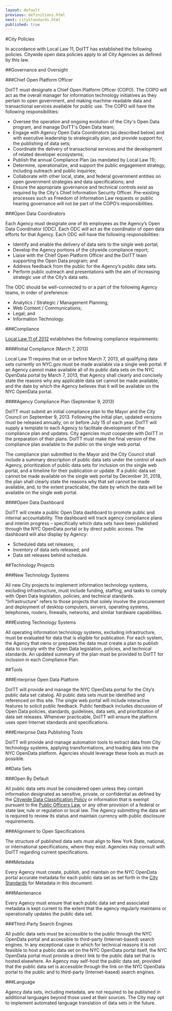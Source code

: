```yaml
---
layout: default
previous: definitions.html
next: citystandards.html
published: true
---
```


#City Policies

In accordance with Local Law 11, DoITT has established the following policies. Citywide open data policies apply to all City Agencies as defined by this law.

##Governance and Oversight

###Chief Open Platform Officer

DoITT must designate a Chief Open Platform Officer (COPO). The COPO will act as the overall manager for information technology initiatives as they pertain to open government, and making machine-readable data and transactional services available for public use. The COPO will have the following responsibilities:
- Oversee the operation and ongoing evolution of the City's Open Data program, and manage DoITT's Open Data team;
- Engage with Agency Open Data Coordinators (as described below) and with executive leadership to strategically plan, and provide support for, the publishing of data sets;
- Coordinate the delivery of transactional services and the development of related developer ecosystems;
- Publish the annual Compliance Plan (as mandated by Local Law 11);
- Determine, operationalize, and support the public engagement strategy, including outreach and public inquiries;
- Collaborate with other local, state, and federal government entities on open government strategies and data specifications; and
- Ensure the appropriate governance and technical controls exist as required by the City's Chief Information Security Officer.
Pre-existing processes such as Freedom of Information Law requests or public hearing governance will not be part of the COPO’s responsibilities.

###Open Data Coordinators

Each Agency must designate one of its employees as the Agency’s Open Data Coordinator (ODC). Each ODC will act as the coordinator of open data efforts for that Agency. Each ODC will have the following responsibilities:
- Identify and enable the delivery of data sets to the single web portal;
- Develop the Agency portions of the citywide compliance report;
- Liaise with the Chief Open Platform Officer and the DoITT team supporting the Open Data program; and
- Address feedback from the public for the Agency’s public data sets.
- Perform public outreach and presentations with the aim of increasing strategic use of the City’s data sets.

The ODC should be well-connected to or a part of the following Agency teams, in order of preference:

- Analytics / Strategic / Management Planning;
- Web Content / Communications;
- Legal; and
- Information Technology.

###Compliance

[Local Law 11 of 2012](LocalLaw11of2012.html) establishes the following compliance requirements:

####Initial Compliance (March 7, 2013)

Local Law 11 requires that on or before March 7, 2013, all qualifying data sets currently on NYC.gov must be made available via a single web portal.
If an Agency cannot make available all of its public data sets on the NYC OpenData portal by March 7, 2013, that Agency shall clearly and concisely state the reasons why any applicable data set cannot be made available, and the date by which the Agency believes that it will be available on the NYC OpenData portal.

####Agency Compliance Plan (September 9, 2013)

DoITT must submit an initial compliance plan to the Mayor and the City Council on September 9, 2013. Following the initial plan, updated versions must be released annually, on or before July 15 of each year. DoITT will supply a template to each Agency to facilitate development of the compliance plan and updates. City agencies must cooperate with DoITT in the preparation of their plans. DoITT must make the final version of the compliance plan available to the public on the single web portal.

The compliance plan submitted to the Mayor and the City Council shall include a summary description of public data sets under the control of each Agency, prioritization of public data sets for inclusion on the single web portal, and a timeline for their publication or update. If a public data set cannot be made available on the single web portal by December 31, 2018, the plan shall clearly state the reasons why that set cannot be made available, and, to the extent practicable, the date by which the data will be available on the single web portal. 

####Open Data Dashboard

DoITT will create a public Open Data dashboard to promote public and internal accountability. The dashboard will track agency compliance plans and interim progress – specifically which data sets have been published through the NYC OpenData portal or by direct public access. The dashboard will also display by Agency:
- Scheduled data set releases;
- Inventory of data sets released; and
- Data set releases behind schedule.

##Technology Projects

###New Technology Systems

All new City projects to implement information technology systems, excluding infrastructure, must include funding, staffing, and tasks to comply with Open Data legislation, policies, and technical standards. 
"Infrastructure" refers to those projects that solely involve the procurement and deployment of desktop computers, servers, operating systems, telephones, routers, firewalls, networks, and similar hardware capabilities.

###Existing Technology Systems

All operating information technology systems, excluding infrastructure, must be evaluated for data that is eligible for publication. For each system, the Agency that owns or prepares the data must create a plan to publish data to comply with the Open Data legislation, policies, and technical standards. An updated summary of the plan must be provided to DoITT for inclusion in each Compliance Plan.

##Tools

###Enterprise Open Data Platform

DoITT will provide and manage the NYC OpenData portal for the City’s public data set catalog. All public data sets must be identified and referenced on this site. The single web portal will include interactive features to solicit public feedback. Public feedback includes discussion of Open Data policies, standards, guidelines, data sets, and prioritization of data set releases. Whenever practicable, DoITT will ensure the platform uses open Internet standards and specifications.

###Enterprise Data Publishing Tools

DoITT will provide and manage automation tools to extract data from City technology systems, applying transformations, and loading data into the NYC OpenData platform. Agencies should leverage these tools as much as possible.

##Data Sets

###Open By Default

All public data sets must be considered open unless they contain information designated as sensitive, private, or confidential as defined by the [Citywide Data Classification Policy](http://www.nyc.gov/html/doitt/downloads/pdf/data_classification.pdf) or information that is exempt pursuant to the [Public Officers Law](http://www.dos.ny.gov/coog/foil2.html), or any other provision of a federal or state law, rule or regulation or local law. The Agency submitting the data set is required to review its status and maintain currency with public disclosure requirements.

###Alignment to Open Specifications

The structure of published data sets must align to New York State, national, or international specifications, where they exist. Agencies may consult with DoITT regarding current specifications.

###Metadata

Every Agency must create, publish, and maintain on the NYC OpenData portal accurate metadata for each public data set as set forth in the [City Standards](citystandards.html) for Metadata in this document.

###Maintenance

Every Agency must ensure that each public data set and associated metadata is kept current to the extent that the agency regularly maintains or operationally updates the public data set.

###Third-Party Search Engines

All public data sets must be accessible to the public through the NYC OpenData portal and accessible to third-party (Internet-based) search engines. In any exceptional case in which for technical reasons it is not feasible to host a public data set on the NYC OpenData portal itself, the NYC OpenData portal must provide a direct link to the public data set that is hosted elsewhere. An Agency may self-host the public data set, provided that the public data set is accessible through the link on the NYC OpenData portal to the public and to third-party (Internet-based) search engines. 

###Language

Agency data sets, including metadata, are not required to be published in additional languages beyond those used at their sources. The City may opt to implement automated language translation of data sets in the future.
